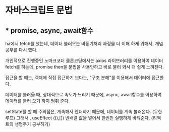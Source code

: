 # 자바스크립트 문법

## \* promise, async, await함수

ha에서 fetch를 했는데, 데이터 불러오는 비동기처리 과정을 더 이해 하게 위해서, 개념 공부를 다시 했다.

개인적으로 진행중인 노마크코더 클론코딩에서는 axios 라이브러리를 이용하여 데이터 fetch를 하는데, promise then을 문법을 사용안하고 바로 불러 와서 더 쉽게 느껴진다.

접근을 할 때는, 객체에 직접 접근하기 보다는, "구조 분해"를 이용해서 데이터에 접근한다.

데이터를 불러올 때, 상대적으로 속도가 느리기 때문에, async, await함수를 이용하여 데이터를 불러 오기 까지 멈춰 준다.

setState를 할 때 주의점은, 계속해서 렌더하기 때문에, 데이터를 계속 불러온다. (무한루프) 그래서 , useEffect ((),[])
빈배열 값을 넣어서 한번만 실행하게 바꿔준다.
(리액트의 생명주기 공부하기)
